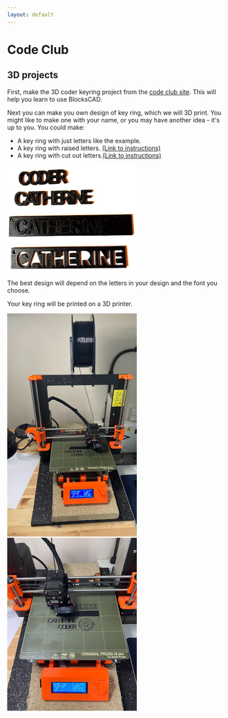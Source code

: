 ```yaml
---
layout: default
---
```

# Code Club

## 3D projects

First, make the 3D coder keyring project from the [code club site](https://projects.raspberrypi.org/en/projects?software[]=blockscad). This will help you learn to use BlocksCAD. 

Next you can make you own design of key ring, which we will 3D print. You might like to make one with your name, or you may have another idea - it's up to you. You could make:

* A key ring with just letters like the example.
* A key ring with raised letters. [(Link to instructions)](raised.md)
* A key ring with cut out letters.[(Link to instructions)](cutout.md)

![examples](assets/images/samples.jpg)

The best design will depend on the letters in your design and the font you choose.

Your key ring will be printed on a 3D printer.

![3D printer](assets/images/printer.jpg)
![3D printing](assets/images/printing.jpg)


